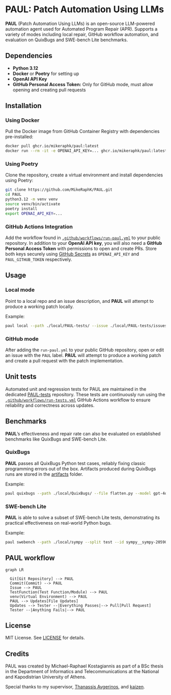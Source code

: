 # PAUL: Patch Automation Using LLMs

**PAUL** (Patch Automation Using LLMs) is an open-source LLM-powered automation agent used for Automated Program Repair (APR). Supports a variety of modes including local repair, GitHub workflow automation, and evaluation on QuixBugs and SWE-bench Lite benchmarks.


## Dependencies
- **Python 3.12**
- **Docker** or **Poetry** for setting up
- **OpenAI API Key**
- **GitHub Personal Access Token:** Only for GitHub mode, must allow opening and creating pull requests


## Installation
### Using Docker
Pull the Docker image from GitHub Container Registry with dependencies pre-installed:
```bash
docker pull ghcr.io/mikeraphk/paul:latest
docker run --rm -it -e OPENAI_API_KEY=... ghcr.io/mikeraphk/paul:latest bash
``` 

### Using Poetry
Clone the repository, create a virtual environment and install dependencies using Poetry:
```bash
git clone https://github.com/MikeRaphK/PAUL.git
cd PAUL
python3.12 -m venv venv
source venv/bin/activate
poetry install
export OPENAI_API_KEY=...
```

### GitHub Actions Integration
Add the workflow found in [`.github/workflows/run-paul.yml`](.github/workflows/run-paul.yml) to your public repository. In addition to your **OpenAI API key**, you will also need a **GitHub Personal Access Token** with permissions to open and create PRs. Store both keys securely using [GitHub Secrets](https://docs.github.com/en/actions/security-guides/encrypted-secrets) as `OPENAI_API_KEY` and `PAUL_GITHUB_TOKEN` respectively.


## Usage
### Local mode
Point to a local repo and an issue description, and **PAUL** will attempt to produce a working patch locally. 

Example:
```bash
paul local --path ./local/PAUL-tests/ --issue ./local/PAUL-tests/issues/is_anagram_issue.txt --model gpt-4o
```

### GitHub mode
After adding the `run-paul.yml` to your public GitHub repository, open or edit an issue with the `PAUL` label. **PAUL** will attempt to produce a working patch and create a pull request with the patch implementation.


## Unit tests
Automated unit and regression tests for PAUL are maintained in the dedicated [PAUL-tests](https://github.com/MikeRaphK/PAUL-tests) repository.
These tests are continuously run using the [`.github/workflows/run-tests.yml`](.github/workflows/run-tests.yml)  GitHub Actions workflow to ensure reliability and correctness across updates.

## Benchmarks
**PAUL**’s effectiveness and repair rate can also be evaluated on established benchmarks like QuixBugs and SWE-bench Lite.
### QuixBugs
**PAUL** passes all QuixBugs Python test cases, reliably fixing classic programming errors out of the box. Artifacts produced during QuixBugs runs are stored in the [artifacts](artifacts_quixbugs) folder.

Example:
```bash
paul quixbugs --path ./local/QuixBugs/ --file flatten.py --model gpt-4o
```

### SWE-bench Lite
**PAUL** is able to solve a subset of SWE-bench Lite tests, demonstrating its practical effectiveness on real-world Python bugs.

Example:
```bash
paul swebench --path ./local/sympy --split test --id sympy__sympy-20590 --test sympy/core/tests/test_basic.py::test_immutable --model gpt-4o
```
## PAUL workflow
```mermaid
graph LR

  Git[Git Repository] --> PAUL
  Commit(Commit) --> PAUL
  Issue --> PAUL
  TestFunction(Test Function/Module) --> PAUL
  venv(Virtual Environment) --> PAUL
  PAUL --> Updates[File Updates]
  Updates --> Tester --|Everything Passes|--> Pull[Pull Request]
  Tester --|Anything Fails|--> PAUL
```


## License
MIT License. See [LICENSE](LICENSE) for details.


## Credits
PAUL was created by Michael-Raphael Kostagiannis as part of a BSc thesis in the Department of Informatics and Telecommunications at the National and Kapodistrian University of Athens.

Special thanks to my supervisor, [Thanassis Avgerinos](https://cgi.di.uoa.gr/~thanassis/), and [kaizen](https://github.com/ethan42/kaizen).

